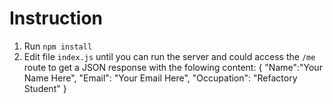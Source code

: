 # Instruction

1. Run `npm install`
2. Edit file `index.js` until you can run the server and could access the `/me` route to get a JSON response with the folowing content:
 {
     "Name":"Your Name Here",
     "Email": "Your Email Here",
     "Occupation": "Refactory Student"
 }
